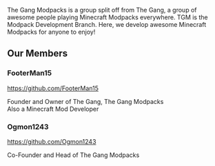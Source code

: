 The Gang Modpacks is a group split off from The Gang, a group of awesome people playing Minecraft Modpacks everywhere. TGM is the Modpack Development Branch. Here, we develop awesome Minecraft Modpacks for anyone to enjoy! 

## Our Members

### FooterMan15
https://github.com/FooterMan15

Founder and Owner of The Gang, The Gang Modpacks  
Also a Minecraft Mod Developer

### Ogmon1243
https://github.com/Ogmon1243

Co-Founder and Head of The Gang Modpacks
